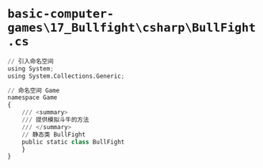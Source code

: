 # `basic-computer-games\17_Bullfight\csharp\BullFight.cs`

```py
// 引入命名空间
using System;
using System.Collections.Generic;

// 命名空间 Game
namespace Game
{
    /// <summary>
    /// 提供模拟斗牛的方法
    /// </summary>
    // 静态类 BullFight
    public static class BullFight
    }
}
```